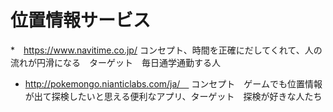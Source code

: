 # 位置情報サービス
*　https://www.navitime.co.jp/ コンセプト、時間を正確にだしてくれて、人の流れが円滑になる　ターゲット　毎日通学通勤する人
* http://pokemongo.nianticlabs.com/ja/　
コンセプト　ゲームでも位置情報が出て探検したいと思える便利なアプリ、ターゲット　探検が好きな人たち
